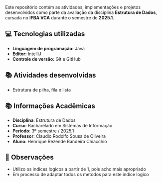 
Este repositório contém as atividades, implementações e projetos desenvolvidos como parte da avaliação da disciplina **Estrutura de Dados**, cursada no **IFBA VCA** durante o semestre de **2025.1**.

## 💻 Tecnologias utilizadas

- **Linguagem de programação:** Java
- **Editor:** IntelliJ
- **Controle de versão:** Git e GitHub

## 📚 Atividades desenvolvidas

- Estrutura de pilha, fila e lista
          
## 📚 Informações Acadêmicas

- **Disciplina**: Estrutura de Dados  
- **Curso**: Bacharelado em Sistemas de Informação  
- **Período**: 3º semestre / 2025.1  
- **Professor**: Claudio Rodolfo Sousa de Oliveira  
- **Aluno**: Henrique Rezende Bandeira Chiacchio

## 📌 Observações

- Utilizo os indices logicos a partir de 1, pois acho mais apropriado
- Em processo de adaptar todos os metodos para este indice logico
